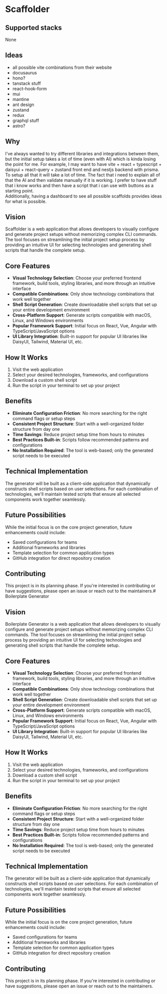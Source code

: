 # Scaffolder

## Supported stacks

None

## Ideas

- all possible vite combinations from their website
- docusaurus
- hono?
- tanstack stuff
- react-hook-form
- mui
- mantine
- ant design
- zustand
- redux
- graphql stuff
- astro?

## Why
I've always wanted to try different libraries and integrations between them, but the initial setup takes a lot of time (even with AI) which is kinda losing the point for me. For example, I may want to have vite + react + typescript + daisyui + react-query + zustand front end and nestjs backend with prisma. To setup all that it will take a lot of time. The fact that i need to explain all of that the AI and then validate manually if it is working. I prefer to have stuff that i know works and then have a script that i can use with buttons as a starting point.  
Additionally, having a dashboard to see all possible scaffolds provides ideas for what is possible.

## Vision

Scaffolder is a web application that allows developers to visually configure and generate project setups without memorizing complex CLI commands. The tool focuses on streamlining the initial project setup process by providing an intuitive UI for selecting technologies and generating shell scripts that handle the complete setup.

## Core Features

- **Visual Technology Selection**: Choose your preferred frontend framework, build tools, styling libraries, and more through an intuitive interface
- **Compatible Combinations**: Only show technology combinations that work well together
- **Shell Script Generation**: Create downloadable shell scripts that set up your entire development environment
- **Cross-Platform Support**: Generate scripts compatible with macOS, Linux, and Windows environments
- **Popular Framework Support**: Initial focus on React, Vue, Angular with TypeScript/JavaScript options
- **UI Library Integration**: Built-in support for popular UI libraries like DaisyUI, Tailwind, Material UI, etc.

## How It Works

1. Visit the web application
2. Select your desired technologies, frameworks, and configurations
3. Download a custom shell script
4. Run the script in your terminal to set up your project

## Benefits

- **Eliminate Configuration Friction**: No more searching for the right command flags or setup steps
- **Consistent Project Structure**: Start with a well-organized folder structure from day one
- **Time Savings**: Reduce project setup time from hours to minutes
- **Best Practices Built-in**: Scripts follow recommended patterns and configurations
- **No Installation Required**: The tool is web-based; only the generated script needs to be executed

## Technical Implementation

The generator will be built as a client-side application that dynamically constructs shell scripts based on user selections. For each combination of technologies, we'll maintain tested scripts that ensure all selected components work together seamlessly.

## Future Possibilities

While the initial focus is on the core project generation, future enhancements could include:

- Saved configurations for teams
- Additional frameworks and libraries
- Template selection for common application types
- GitHub integration for direct repository creation

## Contributing

This project is in its planning phase. If you're interested in contributing or have suggestions, please open an issue or reach out to the maintainers.# Boilerplate Generator

## Vision

Boilerplate Generator is a web application that allows developers to visually configure and generate project setups without memorizing complex CLI commands. The tool focuses on streamlining the initial project setup process by providing an intuitive UI for selecting technologies and generating shell scripts that handle the complete setup.

## Core Features

- **Visual Technology Selection**: Choose your preferred frontend framework, build tools, styling libraries, and more through an intuitive interface
- **Compatible Combinations**: Only show technology combinations that work well together
- **Shell Script Generation**: Create downloadable shell scripts that set up your entire development environment
- **Cross-Platform Support**: Generate scripts compatible with macOS, Linux, and Windows environments
- **Popular Framework Support**: Initial focus on React, Vue, Angular with TypeScript/JavaScript options
- **UI Library Integration**: Built-in support for popular UI libraries like DaisyUI, Tailwind, Material UI, etc.

## How It Works

1. Visit the web application
2. Select your desired technologies, frameworks, and configurations
3. Download a custom shell script
4. Run the script in your terminal to set up your project

## Benefits

- **Eliminate Configuration Friction**: No more searching for the right command flags or setup steps
- **Consistent Project Structure**: Start with a well-organized folder structure from day one
- **Time Savings**: Reduce project setup time from hours to minutes
- **Best Practices Built-in**: Scripts follow recommended patterns and configurations
- **No Installation Required**: The tool is web-based; only the generated script needs to be executed

## Technical Implementation

The generator will be built as a client-side application that dynamically constructs shell scripts based on user selections. For each combination of technologies, we'll maintain tested scripts that ensure all selected components work together seamlessly.

## Future Possibilities

While the initial focus is on the core project generation, future enhancements could include:

- Saved configurations for teams
- Additional frameworks and libraries
- Template selection for common application types
- GitHub integration for direct repository creation

## Contributing

This project is in its planning phase. If you're interested in contributing or have suggestions, please open an issue or reach out to the maintainers.
